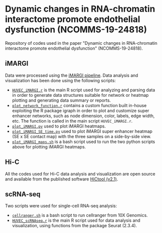 # Dynamic changes in RNA-chromatin interactome promote endothelial dysfunction (NCOMMS-19-24818)

Repository of codes used in the paper "Dynamic changes in RNA-chromatin interactome promote endothelial dysfunction" (NCOMMS-19-24818).

## iMARGI

Data were processed using the [iMARGI pipeline](https://sysbio.ucsd.edu/imargi_pipeline/). Data analysis and visualization has been done using the following scripts:

- [``HUVEC_iMARGI.r``](./iMARGI_scripts/HUVEC_iMARGI.r) is the main R script used for analyzing and parsing data in order to generate data structures suitable for network or heatmap plotting and generating data summary or reports.
- [``plot_network_function.r``](./iMARGI_scripts/plot_network_function.r) contains a custom function built in-house exploiting the R package igraph in order to plot and customize super enhancer networks, such as node dimension, color, labels, edge width, etc. The function is called in the main script ``HUVEC_iMARGI.r``.
- [``plot_iMARGI.py``](./iMARGI_scripts/plot_iMARGI.py) used to plot iMARGI heatmaps.
- [``plot_iMARGI_SE_time.py``](./iMARGI_scripts/plot_iMARGI_SE_time.py) used to plot iMARGI super enhancer heatmap (SE x SE contact map) with the three samples on a side-by-side view.
- [``plot_iMARGI_maps.sh``](./iMARGI_scripts/plot_iMARGI_maps.sh) is a bash script used to run the two python scripts above for plotting iMARGI heatmaps.


## Hi-C

All the codes used for Hi-C data analysis and visualization are open source and available from the published software [HiCtool (v2.1)](https://github.com/Zhong-Lab-UCSD/HiCtool).


## scRNA-seq

Two scripts were used for single-cell RNA-seq analysis:

- [``cellranger.sh``](./scRNAseq_scripts/cellranger.sh) is a bash script to run cellranger from 10X Genomics.
- [``HUVEC_scRNAseq.r``](./scRNAseq_scripts/HUVEC_scRNAseq.r) is the main R script used for data analysis and visualization, using functions from the package Seurat (2.3.4).
